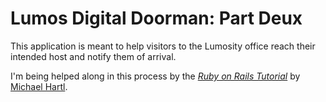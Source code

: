 # Lumos Digital Doorman: Part Deux

This application is meant to help visitors to the Lumosity
office reach their intended host and notify them of arrival. 

I'm being helped along in this process by the
[*Ruby on Rails Tutorial*](http://railstutorial.org/)
by [Michael Hartl](http://michaelhartl.com/).